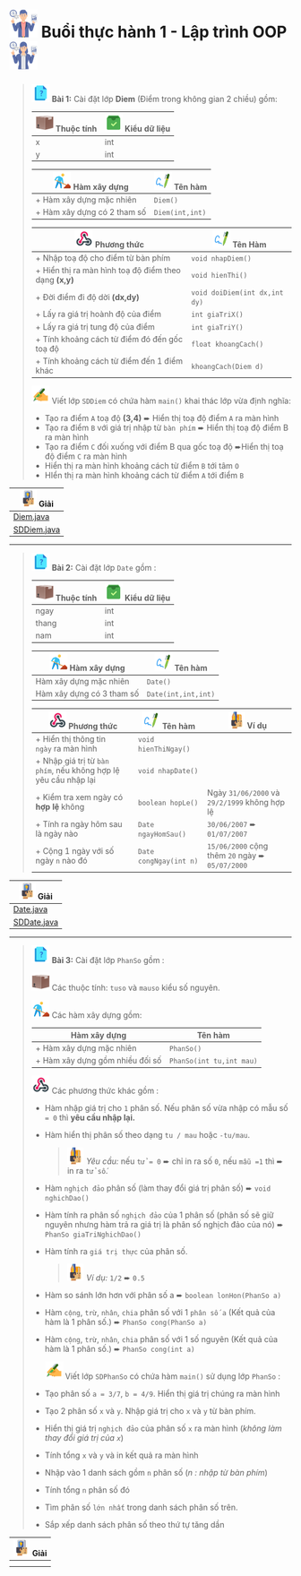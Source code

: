 # ![Executive Male.png](https://raw.githubusercontent.com/Zenfection/Image/master/2021/03/05-19-06-19-Executive%20Male.png) Buổi thực hành 1 - Lập trình OOP ![Executive Female.png](https://raw.githubusercontent.com/Zenfection/Image/master/2021/03/05-19-07-40-Executive%20Female.png)

> ![icons8-questions.png](https://raw.githubusercontent.com/Zenfection/Image/master/2021/03/05-12-38-09-icons8-questions.png) **Bài 1:** Cài đặt lớp **Diem** (Điểm trong không gian 2 chiều) gồm: 
> 
> | ![icons8-package.png](https://raw.githubusercontent.com/Zenfection/Image/master/2021/03/05-23-20-42-icons8-package.png) Thuộc tính | ![icons8-data_quality.png](https://raw.githubusercontent.com/Zenfection/Image/master/2021/03/08-11-40-34-icons8-data_quality.png) Kiểu dữ liệu |
> | ---------------------------------------------------------------------------------------------------------------------------------- | ---------------------------------------------------------------------------------------------------------------------------------------------- |
> | x                                                                                                                                  | int                                                                                                                                            |
> | y                                                                                                                                  | int                                                                                                                                            |
> 
> | ![icons8-construction.png](https://raw.githubusercontent.com/Zenfection/Image/master/2021/03/08-11-36-40-icons8-construction.png) Hàm xây dựng | ![icons8-autograph.png](https://raw.githubusercontent.com/Zenfection/Image/master/2021/03/08-11-39-35-icons8-autograph.png) Tên hàm |
> | ---------------------------------------------------------------------------------------------------------------------------------------------- | ----------------------------------------------------------------------------------------------------------------------------------- |
> | + Hàm xây dựng mặc nhiên                                                                                                                       | `Diem()`                                                                                                                            |
> | + Hàm xây dựng có 2 tham số                                                                                                                    | `Diem(int,int)`                                                                                                                     |
> 
> | ![icons8-webhook.png](https://raw.githubusercontent.com/Zenfection/Image/master/2021/03/08-11-35-44-icons8-webhook.png) Phương thức | ![icons8-autograph.png](https://raw.githubusercontent.com/Zenfection/Image/master/2021/03/08-11-39-35-icons8-autograph.png) Tên Hàm |
> | ----------------------------------------------------------------------------------------------------------------------------------- | ----------------------------------------------------------------------------------------------------------------------------------- |
> | + Nhập toạ độ cho điểm từ bàn phím                                                                                                  | `void nhapDiem()`                                                                                                                   |
> | + Hiển thị ra màn hình toạ độ điểm theo dạng **(x,y)**                                                                              | `void hienThi()`                                                                                                                    |
> | + Đời điểm đi độ dời **(dx,dy)**                                                                                                    | `void doiDiem(int dx,int dy)`                                                                                                       |
> | + Lấy ra giá trị hoành độ của điểm                                                                                                  | `int giaTriX()`                                                                                                                     |
> | + Lấy ra giá trị tung độ của điểm                                                                                                   | `int giaTriY()`                                                                                                                     |
> | + Tính khoảng cách từ điểm đó đến gốc toạ độ                                                                                        | `float khoangCach()`                                                                                                                |
> | + Tính khoảng cách từ điểm đến 1 điểm khác                                                                                          | `khoangCach(Diem d)`                                                                                                                |
> 
> ![icons8-hand_with_pen.png](https://raw.githubusercontent.com/Zenfection/Image/master/2021/03/05-23-26-35-icons8-hand_with_pen.png) Viết lớp `SDDiem` có chứa hàm `main()` khai thác lớp vừa định nghĩa:
> 
> - Tạo ra điểm `A` toạ độ **(3,4)** ➨ Hiển thị toạ độ điểm `A` ra màn hình
> - Tạo ra điểm `B` với giá trị nhập từ `bàn phím` ➨ Hiển thị toạ độ điểm B ra màn hình
> - Tạo ra điểm `C` đối xuống với điểm B qua gốc toạ độ ➨Hiển thị toạ độ điểm `C` ra màn hình 
> - Hiển thị ra màn hình khoảng cách từ điểm `B` tới tâm `O`
> - HIển thị ra màn hình khoảng cách từ điểm `A` tới điểm `B`

| ![05123526E Learningpng](https://raw.githubusercontent.com/Zenfection/Image/master/2021/05/07-11-21-11-05-12-35-26-E%20Learning.png) Giải |
| ----------------------------------------------------------------------------------------------------------------------------------------- |
| [Diem.java](https://github.com/Zenfection/CTU/blob/main/HocPhan/CT176-Lap_trinh_huong_doi_tuong/SourceCode/Buoi2/BT_1/Diem.java)          |
| [SDDiem.java](https://github.com/Zenfection/CTU/blob/main/HocPhan/CT176-Lap_trinh_huong_doi_tuong/SourceCode/Buoi2/BT_1/SDDiem.java)      |

---

> ![icons8-questions.png](https://raw.githubusercontent.com/Zenfection/Image/master/2021/03/05-12-38-09-icons8-questions.png) **Bài 2:** Cài đặt lớp `Date` gồm : 
> 
> | ![icons8-package.png](https://raw.githubusercontent.com/Zenfection/Image/master/2021/03/05-23-20-42-icons8-package.png) Thuộc tính | ![icons8-data_quality.png](https://raw.githubusercontent.com/Zenfection/Image/master/2021/03/08-11-40-34-icons8-data_quality.png) Kiểu dữ liệu |
> | ---------------------------------------------------------------------------------------------------------------------------------- | ---------------------------------------------------------------------------------------------------------------------------------------------- |
> | ngay                                                                                                                               | int                                                                                                                                            |
> | thang                                                                                                                              | int                                                                                                                                            |
> | nam                                                                                                                                | int                                                                                                                                            |
> 
> | ![icons8-construction.png](https://raw.githubusercontent.com/Zenfection/Image/master/2021/03/08-11-36-40-icons8-construction.png) Hàm xây dựng | ![icons8-autograph.png](https://raw.githubusercontent.com/Zenfection/Image/master/2021/03/08-11-39-35-icons8-autograph.png) Tên hàm |
> | ---------------------------------------------------------------------------------------------------------------------------------------------- | ----------------------------------------------------------------------------------------------------------------------------------- |
> | Hàm xây dựng mặc nhiên                                                                                                                         | `Date()`                                                                                                                            |
> | Hàm xây dựng có 3 tham số                                                                                                                      | `Date(int,int,int)`                                                                                                                 |
> 
> | ![icons8-webhook.png](https://raw.githubusercontent.com/Zenfection/Image/master/2021/03/08-11-35-44-icons8-webhook.png) Phương thức | ![icons8-autograph.png](https://raw.githubusercontent.com/Zenfection/Image/master/2021/03/08-11-39-35-icons8-autograph.png) Tên hàm | ![Learning Material.png](https://raw.githubusercontent.com/Zenfection/Image/master/2021/03/05-23-05-25-Learning%20Material.png) Ví dụ |
> | ----------------------------------------------------------------------------------------------------------------------------------- | ----------------------------------------------------------------------------------------------------------------------------------- | ------------------------------------------------------------------------------------------------------------------------------------- |
> | + Hiển thị thông tin `ngày` ra màn hình                                                                                             | `void hienThiNgay()`                                                                                                                |                                                                                                                                       |
> | + Nhập giá trị từ `bàn phím`, nếu không hợp lệ yêu cầu nhập lại                                                                     | `void nhapDate()`                                                                                                                   |                                                                                                                                       |
> | + Kiểm tra xem ngày có **hợp lệ** không                                                                                             | `boolean hopLe()`                                                                                                                   | Ngày `31/06/2000` và `29/2/1999` không hợp lệ                                                                                         |
> | + Tính ra ngày hôm sau là ngày nào                                                                                                  | `Date ngayHomSau()`                                                                                                                 | `30/06/2007` ➨ `01/07/2007`                                                                                                           |
> | + Cộng 1 ngày với số ngày `n` nào đó                                                                                                | `Date congNgay(int n)`                                                                                                              | `15/06/2000` cộng thêm `20` ngày ➨ `05/07/2000`                                                                                       |

| ![05123526E Learningpng](https://raw.githubusercontent.com/Zenfection/Image/master/2021/05/07-11-21-11-05-12-35-26-E%20Learning.png) Giải |
| ----------------------------------------------------------------------------------------------------------------------------------------- |
| [Date.java](https://github.com/Zenfection/CTU/blob/main/HocPhan/CT176-Lap_trinh_huong_doi_tuong/SourceCode/Buoi2/BT_2/Date.java)          |
| [SDDate.java](https://github.com/Zenfection/CTU/blob/main/HocPhan/CT176-Lap_trinh_huong_doi_tuong/SourceCode/Buoi2/BT_2/SDDate.java)      |

---

> ![icons8-questions.png](https://raw.githubusercontent.com/Zenfection/Image/master/2021/03/05-12-38-09-icons8-questions.png) **Bài 3:** Cài đặt lớp `PhanSo` gồm : 
> 
> ![icons8-package.png](https://raw.githubusercontent.com/Zenfection/Image/master/2021/03/05-23-20-42-icons8-package.png) Các thuộc tính:  `tuso` và `mauso` kiểu số nguyên.
> 
> ![icons8-construction.png](https://raw.githubusercontent.com/Zenfection/Image/master/2021/03/08-11-36-40-icons8-construction.png) Các hàm xây dựng gồm: 
> 
> | Hàm xây dựng                    | Tên hàm                  |
> | ------------------------------- | ------------------------ |
> | + Hàm xây dựng mặc nhiên        | `PhanSo()`               |
> | + Hàm xây dựng gồm nhiều đối số | `PhanSo(int tu,int mau)` |
> 
> ![icons8-webhook.png](https://raw.githubusercontent.com/Zenfection/Image/master/2021/03/08-11-35-44-icons8-webhook.png) Các phương thức khác gồm : 
> 
> - Hàm nhập giá trị cho `1` phân số. Nếu phân số vừa nhập có mẫu số `= 0` thì **yêu cầu nhập lại.**
> 
> - Hàm hiển thị phân số theo dạng `tu / mau` hoặc `-tu/mau`.
>   
>   > ![Learning Material.png](https://raw.githubusercontent.com/Zenfection/Image/master/2021/03/05-23-05-25-Learning%20Material.png) *Yêu cầu:* nếu `tử = 0` ➨ chỉ in ra số `0`, nếu `mẫu =1` thì ➨ in ra `tử số`.
> 
> - Hàm `nghịch đảo` phân số (làm thay đổi giá trị phân số) ➨ `void nghichDao()`
> 
> - Hàm tính ra phân số `nghịch đảo` của 1 phân số (phân số sẽ giữ nguyên nhưng hàm trả ra giá trị là phân số nghịch đảo của nó) ➨ `PhanSo giaTriNghichDao()`
> 
> - Hàm tính ra `giá trị thực` của phân số.
>   
>   > ![Learning Material.png](https://raw.githubusercontent.com/Zenfection/Image/master/2021/03/05-23-05-25-Learning%20Material.png) *Ví dụ:* `1/2` ➨ `0.5`
> 
> - Hàm so sánh lớn hơn với phân số a ➨ `boolean lonHon(PhanSo a)`
> 
> - Hàm `cộng`, `trừ`, `nhân`, `chia` phân số với 1 `phân số a` (Kết quả của hàm là 1 phân số.)  ➨ `PhanSo cong(PhanSo a)`
> 
> - Hàm `cộng`, `trừ`, `nhân`, `chia` phân số với 1 số nguyên (Kết quả của hàm là 1 phân số.) ➨ `PhanSo cong(int a)`
>   
>   ![icons8-hand_with_pen.png](https://raw.githubusercontent.com/Zenfection/Image/master/2021/03/05-23-26-35-icons8-hand_with_pen.png) Viết lớp `SDPhanSo` có chứa hàm `main()` sử dụng lớp `PhanSo` : 
> 
> - Tạo phân số `a = 3/7`, `b = 4/9`. Hiển thị giá trị chúng ra màn hình
> 
> - Tạo 2 phân số `x` và `y`. Nhập giá trị cho `x` và `y` từ bàn phím.
> 
> - Hiển thị giá trị `nghịch đảo` của phân số `x` ra màn hình (*không làm thay đổi giá trị của `x`*)
> 
> - Tính tổng `x` và `y` và in kết quả ra màn hình 
> 
> - Nhập vào 1 danh sách gồm `n` phân số (*n : nhập từ bàn phím*)
> 
> - Tính tổng `n` phân số đó
> 
> - Tìm phân số `lớn nhất`  trong danh sách phân số trên.
> 
> - Sắp xếp danh sách phân số theo thứ tự tăng dần

| ![05123526E Learningpng](https://raw.githubusercontent.com/Zenfection/Image/master/2021/05/07-11-21-11-05-12-35-26-E%20Learning.png) Giải |
| ----------------------------------------------------------------------------------------------------------------------------------------- |
|                                                                                                                                           |
|                                                                                                                                           |
